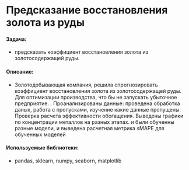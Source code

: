 # Предсказание восстановления золота из руды

#### Задача:
- предсказать коэффициент восстановления золота из золотосодержащей руды.

#### Описание:
- Золотодобывающая компания, решила спрогнозировать коэффициент восстановления золота из золотосодержащей руды. Для оптимизации производства, что бы не запускать убыточное предприятие. . Проанализированы данные: проведена обработка даных, работа с пропусками, изучение какие данные пропущены. Проверка расчета эффективности обогащения. Выведены графики по концентрации металлов на разных этапах. и были обученны разные модели, и выведена расчетная метрика sMAPE для обученных моделей

#### Используемые библиотеки:
- pandas, sklearn, numpy, seaborn, matplotlib
  
  
